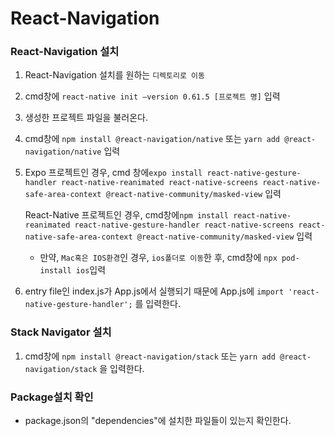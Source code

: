# React-Navigation 

### React-Navigation 설치

1. React-Navigation 설치를 원하는 `디렉토리로 이동`
2. cmd창에 `react-native init —version 0.61.5 [프로젝트 명]` 입력
3. 생성한 프로젝트 파일을 불러온다.
4. cmd창에  `npm install @react-navigation/native` 또는 `yarn add @react-navigation/native` 입력
5. Expo 프로젝트인 경우, cmd 창에`expo install react-native-gesture-handler react-native-reanimated react-native-screens react-native-safe-area-context @react-native-community/masked-view` 입력

    React-Native 프로젝트인 경우, cmd창에`npm install react-native-reanimated react-native-gesture-handler react-native-screens react-native-safe-area-context @react-native-community/masked-view` 입력

    - 만약, `Mac혹은 IOS환경`인 경우, `ios폴더로 이동`한 후, cmd창에 `npx pod-install ios`입력
6. entry file인 index.js가 App.js에서 실행되기 때문에 App.js에 `import 'react-native-gesture-handler';` 를 입력한다.

### Stack Navigator 설치

1. cmd창에 `npm install @react-navigation/stack` 또는 `yarn add @react-navigation/stack` 을 입력한다.

### Package설치 확인

- package.json의 "dependencies"에 설치한 파일들이 있는지 확인한다.

